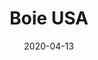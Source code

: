 ---
layout: page
title: Boie USA
permalink: /boie-usa
domain: boieusa.com
status: live
tags: hygiene dental
date: 2020-04-13
---